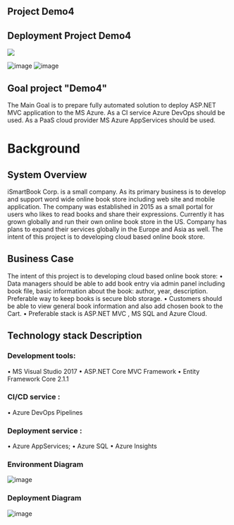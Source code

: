 ## Project Demo4


## Deployment Project Demo4
<a href="https://portal.azure.com/#create/Microsoft.Template/uri/https%3A%2F%2Fraw.githubusercontent.com%2Fvitalidn%2FDemo4%2Fmaster%2FARMTemplate%2Fazuredeploy.json" target="_blank">
    <img src="http://azuredeploy.net/deploybutton.png"/>
</a>



![image](https://vsrm.dev.azure.com/DP157DevOps/_apis/public/Release/badge/52752702-e31c-4a1b-9602-855eab975bfd/4/10) ![image](https://vsrm.dev.azure.com/DP157DevOps/_apis/public/Release/badge/52752702-e31c-4a1b-9602-855eab975bfd/6/12)



## Goal project "Demo4" 
The Main Goal is to prepare fully automated solution to deploy ASP.NET MVC application to the MS Azure. As a CI service Azure DevOps should be used. As a PaaS cloud provider MS Azure AppServices should be used.

#	Background
##	System Overview
iSmartBook Corp. is a small company. As its primary business is to develop and support word wide online book store including web site and mobile application. 
The company was established in 2015 as a small portal for users who likes to read books and share their expressions. Currently it has grown globally and run their own online book store in the US. Company has plans to expand their services globally in the Europe and Asia as well.
The intent of this project is to developing cloud based online book store.
##	Business Case
The intent of this project is to developing cloud based online book store:
•	Data managers should be able to add book entry via admin panel including book file, basic information about the book: author, year, description. Preferable way to keep books is secure blob storage. 
•	Customers should be able to view general book information and also add chosen book to the Cart.
•	Preferable stack is ASP.NET MVC , MS SQL and Azure Cloud.

##	Technology stack Description
### Development tools:
•	MS Visual Studio 2017
•	ASP.NET Core MVC Framework 
•	Entity Framework Core 2.1.1
### CI/CD service :
•	Azure DevOps Pipelines
### Deployment service :
•	Azure AppServices;
•	Azure SQL
•	Azure Insights



### Environment Diagram
![image](https://github.com/vitalidn/Demo4/blob/master/images/01.jpg)

### Deployment Diagram
![image](https://github.com/vitalidn/Demo4/blob/master/images/02.jpg)
